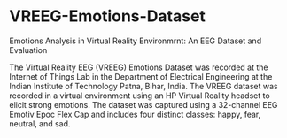 # VREEG-Emotions-Dataset
Emotions Analysis in Virtual Reality Environmrnt: An EEG Dataset and Evaluation

The Virtual Reality EEG (VREEG) Emotions Dataset was recorded at the Internet of Things Lab in the Department of Electrical Engineering at the Indian Institute of Technology Patna, Bihar, India. The VREEG dataset was recorded in a virtual environment using an HP Virtual Reality headset to elicit strong emotions. The dataset was captured using a 32-channel EEG Emotiv Epoc Flex Cap and includes four distinct classes: happy, fear, neutral, and sad.

